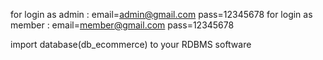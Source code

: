 for login as admin : email=admin@gmail.com pass=12345678
for login as member : email=member@gmail.com pass=12345678

import database(db_ecommerce) to your RDBMS software
